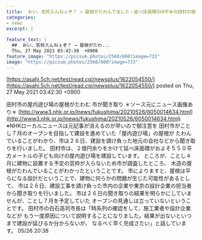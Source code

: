 ```yaml
---
title:  おい、窓枠入んねぇぞ？ → 屋根がたわんでました・延べ床面積550平米の田村の施設 
categories:
- news
excerpt: |
  
feature_text: |
  ##  おい、窓枠入んねぇぞ？ → 屋根がたわ...
  Thu, 27 May 2021 03:42:30  +0900
feature_image: "https://picsum.photos/2560/600?image=733"
image: "https://picsum.photos/2560/600?image=733"
---
```


[https://asahi.5ch.net/test/read.cgi/newsplus/1622054550/](https://asahi.5ch.net/test/read.cgi/newsplus/1622054550/)
posted on Thu, 27 May 2021 03:42:30  +0900

<!--more-->

田村市の屋内遊び場の屋根がたわむ 市が聞き取り ＊ソース元にニュース画像あり＊ [http://www3.nhk.or.jp/lnews/fukushima/20210526/6050014634.html](http://www3.nhk.or.jp/lnews/fukushima/20210526/6050014634.html) ※NHKローカルニュースは元記事が消えるのが早いので御注意を 田村市がことし７月のオープンを目指して建設を進めていた「屋内遊び場」の屋根が たわんでいることがわかり、市は２６日、建設を請け負った地元の会社などから聞き取りを行いました。 田村市は、２億円余りをかけて延べ床面積がおよそ５５０平方メートルの子ども向けの屋内遊び場を建設しています。 ところが、ことし４月に建物に設置する予定の窓枠が入らないため市が調査したところ、 木造の屋根がたわんでいることがわかったということです。 市によりますと、屋根は平らになる設計だということで、建物に何らかの問題が生じた可能性があるとして、 市は２６日、建設工事を請け負った市内の企業や東京の設計企業の担当者から聞き取りを行いました。 市は２６日の聞き取りの結果を明らかにしていませんが、ことし７月を予定していた オープンの見通しは立っていないということです。 田村市の白石高司市長は「時系列の確認をして、施工業者や設計企業などが もう一度原因について説明することになりました。結果が出ないといつまで建設が延びるか分からないが、 なるべく早く完成さたい」と話しています。 05/26 20:38
